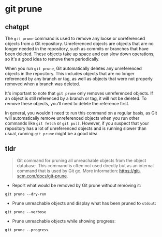# git prune 
## chatgpt 
The `git prune` command is used to remove any loose or unreferenced objects from a Git repository. Unreferenced objects are objects that are no longer needed in the repository, such as commits or branches that have been deleted. These objects take up space and can slow down operations, so it's a good idea to remove them periodically.

When you run `git prune`, Git automatically deletes any unreferenced objects in the repository. This includes objects that are no longer referenced by any branch or tag, as well as objects that were not properly removed when a branch was deleted.

It's important to note that `git prune` only removes unreferenced objects. If an object is still referenced by a branch or tag, it will not be deleted. To remove these objects, you'll need to delete the reference first.

In general, you wouldn't need to run this command on a regular basis, as Git will automatically remove unreferenced objects when you run other commands like `git fetch` or `git pull`. However, if you suspect that your repository has a lot of unreferenced objects and is running slower than usual, running `git prune` might be a good idea. 

## tldr 
 
> Git command for pruning all unreachable objects from the object database.
> This command is often not used directly but as an internal command that is used by Git gc.
> More information: <https://git-scm.com/docs/git-prune>.

- Report what would be removed by Git prune without removing it:

`git prune --dry-run`

- Prune unreachable objects and display what has been pruned to `stdout`:

`git prune --verbose`

- Prune unreachable objects while showing progress:

`git prune --progress`
